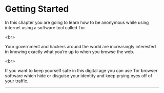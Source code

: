 # Getting Started
In this chapter you are going to learn how to be anonymous while using internet using a software tool called Tor.

&lt;br&gt;

Your government and hackers around the world are increasingly interested in knowing exactly what you’re up to when you browse the web.

&lt;br&gt;

If you want to keep yourself safe in this digital age you can use Tor browser software which hide or disguise your identity and keep prying eyes off of your traffic.

***